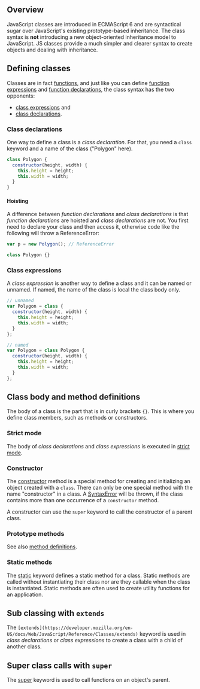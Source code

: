 <!--
name: es6-classes
version : "0.1"
title : "ECMAScript 6 Classes"
description: "Understand how classes work in ES6"
license : "MIT"
-->

<!-- @section -->

## Overview

JavaScript classes are introduced in ECMAScript 6 and are syntactical sugar over JavaScript's existing prototype-based inheritance. The class syntax is **not** introducing a new object-oriented inheritance model to JavaScript. JS classes provide a much simpler and clearer syntax to create objects and dealing with inheritance.

<!-- @section -->

## Defining classes

Classes are in fact [functions](https://developer.mozilla.org/en-US/docs/Web/JavaScript/Reference/Functions), and just like you can define [function expressions](https://developer.mozilla.org/en-US/docs/Web/JavaScript/Reference/Operators/function) and [function declarations](https://developer.mozilla.org/en-US/docs/Web/JavaScript/Reference/Statements/function), the class syntax has the two opponents:

*   [class expressions](https://developer.mozilla.org/en-US/docs/Web/JavaScript/Reference/Operators/class) and
*   [class declarations](https://developer.mozilla.org/en-US/docs/Web/JavaScript/Reference/Statements/class).

### Class declarations

One way to define a class is a _class declaration_. For that, you need a `class` keyword and a name of the class ("Polygon" here).

```js
class Polygon {
  constructor(height, width) {
    this.height = height;
    this.width = width;
  }
}
```

#### Hoisting

A difference between _function declarations_ and _class declarations_ is that _function declarations_ are hoisted and _class declarations_ are not. You first need to declare your class and then access it, otherwise code like the following will throw a ReferenceError:

```js
var p = new Polygon(); // ReferenceError

class Polygon {}
```

### Class expressions

A _class expression_ is another way to define a class and it can be named or unnamed. If named, the name of the class is local the class body only.


```js
// unnamed
var Polygon = class {
  constructor(height, width) {
    this.height = height;
    this.width = width;
  }
};

// named
var Polygon = class Polygon {
  constructor(height, width) {
    this.height = height;
    this.width = width;
  }
};
```

<!-- @section -->

## Class body and method definitions

The body of a class is the part that is in curly brackets `{}`. This is where you define class members, such as methods or constructors.

### Strict mode

The body of _class declarations_ and _class expressions_ is executed in [strict mode](https://developer.mozilla.org/en-US/docs/Web/JavaScript/Reference/Strict_mode).

### Constructor

The [constructor](https://developer.mozilla.org/en-US/docs/Web/JavaScript/Reference/Classes/constructor) method is a special method for creating and initializing an object created with a `class`. There can only be one special method with the name "constructor" in a class. A [SyntaxError](https://developer.mozilla.org/en-US/docs/Web/JavaScript/Reference/Global_Objects/SyntaxError) will be thrown, if the class contains more than one occurrence of a `constructor` method.

A constructor can use the `super` keyword to call the constructor of a parent class.

### Prototype methods

See also [method definitions](https://developer.mozilla.org/en-US/docs/Web/JavaScript/Reference/Functions/Method_definitions).


### Static methods

The [static](https://developer.mozilla.org/en-US/docs/Web/JavaScript/Reference/Classes/static) keyword defines a static method for a class. Static methods are called without instantiating their class nor are they callable when the class is instantiated. Static methods are often used to create utility functions for an application.


## Sub classing with `extends`

The `[extends](https://developer.mozilla.org/en-US/docs/Web/JavaScript/Reference/Classes/extends)` keyword is used in _class declarations_ or _class expressions_ to create a class with a child of another class.


## Super class calls with `super`

The [super](https://developer.mozilla.org/en-US/docs/Web/JavaScript/Reference/Operators/super) keyword is used to call functions on an object's parent.
